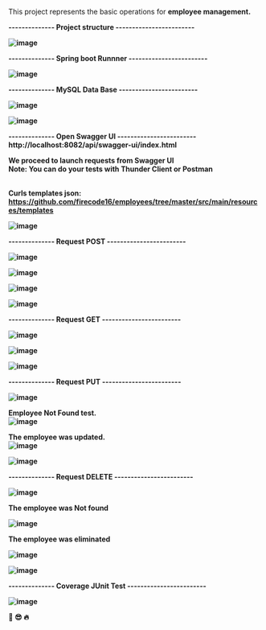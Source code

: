 This project represents the basic operations for <strong>employee management<strong>.<br>

-------------- <strong>Project structure<strong> ------------------------

![image](https://github.com/user-attachments/assets/113658a8-adb0-4422-be4a-a640e20812f4)

-------------- <strong>Spring boot Runnner</strong> ------------------------

![image](https://github.com/user-attachments/assets/d4e47d6e-893a-4104-8482-a45ba4c2a8f3)

-------------- <strong>MySQL Data Base</strong> ------------------------

![image](https://github.com/user-attachments/assets/1663c695-695b-4123-a25f-163ffb7959a0)

![image](https://github.com/user-attachments/assets/7e0854b0-7229-41f0-aeb9-fde14f5bf280)

-------------- <strong>Open Swagger UI</strong> ------------------------
<br>
http://localhost:8082/api/swagger-ui/index.html

We proceed to launch requests from Swagger UI
<br>
Note: You can do your tests with <strong>Thunder Client</strong> or <strong>Postman</strong><br>
<br>

<strong>Curls templates json:</strong><br>
https://github.com/firecode16/employees/tree/master/src/main/resources/templates

![image](https://github.com/user-attachments/assets/8c117e04-e1f4-4143-9c7e-90df410ba272)

-------------- <strong>Request POST</strong> ------------------------

![image](https://github.com/user-attachments/assets/30f5146a-9783-4f81-9ce6-2d4b68bd8a4a)

![image](https://github.com/user-attachments/assets/9d288a7d-4dd1-4f51-aa46-b0127393d260)

![image](https://github.com/user-attachments/assets/2111f665-487a-4bb5-9ce9-13676d02f81c)

![image](https://github.com/user-attachments/assets/6e59e57c-6fac-479b-bbd1-323498e21f6b)

-------------- <strong>Request GET</strong> ------------------------

![image](https://github.com/user-attachments/assets/d5d5b0c3-4b10-4704-bfda-5c3ba96640d8)

![image](https://github.com/user-attachments/assets/97cddf20-e951-4639-8d3f-c181d489c6a0)

![image](https://github.com/user-attachments/assets/9e621d83-7112-4e0f-ba08-c956be805cd9)

-------------- <strong>Request PUT</strong> ------------------------

![image](https://github.com/user-attachments/assets/2a2a0f84-fde3-4d0f-a37d-5d86f9694bfd)

Employee Not Found test.<br>
![image](https://github.com/user-attachments/assets/d268270c-c7b2-41a1-b318-8bf20bb3b7a6)

The employee was updated.<br>
![image](https://github.com/user-attachments/assets/06e8301d-18f2-44ed-92e8-7e7b11a71c77)

![image](https://github.com/user-attachments/assets/0583c80a-55ae-4573-bd12-4c62402c29a0)

-------------- <strong>Request DELETE</strong> ------------------------

![image](https://github.com/user-attachments/assets/1bafb964-e940-46aa-bbd0-7effdd772bb8)

The employee was Not found

![image](https://github.com/user-attachments/assets/d7eeb94f-bf6f-442e-9d08-8d738f9ae6e1)

The employee was eliminated

![image](https://github.com/user-attachments/assets/727063a3-f9b6-4160-a511-ec6ef33e8d5c)

![image](https://github.com/user-attachments/assets/fd3ce8fd-91a7-434d-bbc0-c6a8cbcd19b9)

-------------- <strong>Coverage JUnit Test</strong> ------------------------

![image](https://github.com/user-attachments/assets/1fda18e3-131d-4eba-8fb5-66d1f8be756d)


:rocket:
:sunglasses:
:fire:
